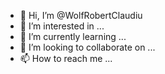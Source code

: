 - 👋 Hi, I’m @WolfRobertClaudiu
- 👀 I’m interested in ...
- 🌱 I’m currently learning ...
- 💞️ I’m looking to collaborate on ...
- 📫 How to reach me ...

<!---
WolfRobertClaudiu/WolfRobertClaudiu is a ✨ special ✨ repository because its `README.md` (this file) appears on your GitHub profile.
You can click the Preview link to take a look at your changes.
--->
